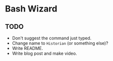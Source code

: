 # Bash Wizard

## TODO

* Don't suggest the command just typed.
* Change name to `Historian` (or something else)?
* Write README.
* Write blog post and make video.
